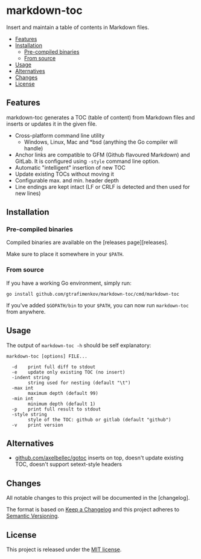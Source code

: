 markdown-toc
============

Insert and maintain a table of contents in Markdown files.

- [Features](#features)
- [Installation](#installation)
	- [Pre-compiled binaries](#pre-compiled-binaries)
	- [From source](#from-source)
- [Usage](#usage)
- [Alternatives](#alternatives)
- [Changes](#changes)
- [License](#license)


Features
--------

markdown-toc generates a TOC (table of content) from Markdown files and inserts or
updates it in the given file.

- Cross-platform command line utility
  - Windows, Linux, Mac and *bsd (anything the Go compiler will handle)
- Anchor links are compatible to GFM (Github flavoured Markdown) and GitLab.  It is configured
  using `-style` command line option.
- Automatic "intelligent" insertion of new TOC
- Update existing TOCs without moving it
- Configurable max. and min. header depth
- Line endings are kept intact (LF or CRLF is detected and then used for new lines)


Installation
------------


### Pre-compiled binaries

Compiled binaries are available on the [releases page][releases].

Make sure to place it somewhere in your `$PATH`.


### From source

If you have a working Go environment, simply run:

```
go install github.com/gtrafimenkov/markdown-toc/cmd/markdown-toc
```

If you've added `$GOPATH/bin` to your `$PATH`, you can now run `markdown-toc` from
anywhere.

Usage
-----

The output of `markdown-toc -h` should be self explanatory:

```
markdown-toc [options] FILE...

  -d	print full diff to stdout
  -e	update only existing TOC (no insert)
  -indent string
    	string used for nesting (default "\t")
  -max int
    	maximum depth (default 99)
  -min int
    	minimum depth (default 1)
  -p	print full result to stdout
  -style string
    	style of the TOC: github or gitlab (default "github")
  -v	print version
```


Alternatives
------------

- [github.com/axelbellec/gotoc](https://github.com/axelbellec/gotoc) inserts on
  top, doesn't update existing TOC, doesn't support setext-style headers


Changes
-------

All notable changes to this project will be documented in the [changelog].

The format is based on [Keep a Changelog](http://keepachangelog.com/) and this
project adheres to [Semantic Versioning](http://semver.org/).


License
-------

This project is released under the [MIT license](LICENSE).
